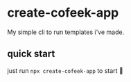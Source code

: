 # create-cofeek-app

My simple cli to run templates i've made.

## quick start

just run `npx create-cofeek-app` to start 🤩
